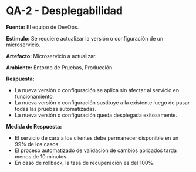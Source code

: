 # QA-2 - Desplegabilidad

**Fuente:** El equipo de DevOps.

**Estimulo:** Se requiere actualizar la versión o configuración de un microservicio.

**Artefacto:** Microservicio a actualizar.

**Ambiente:** Entorno de Pruebas, Producción.

**Respuesta:**
- La nueva versión o configuración se aplica sin afectar al servicio en funcionamiento.
- La nueva versión o configuración sustituye a la existente luego de pasar todas las pruebas automatizadas.
- La nueva versión o configuración queda desplegada exitosamente.

**Medida de Respuesta:**
- El servicio de cara a los clientes debe permanecer disponible en un 99% de los casos.
- El proceso automatizado de validación de cambios aplicados tarda menos de 10 minutos.
- En caso de rollback, la tasa de recuperación es del 100%.